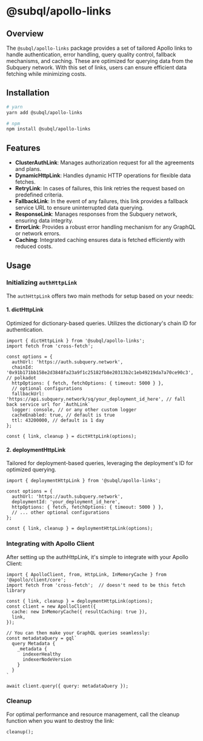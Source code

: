 # @subql/apollo-links

## Overview

The `@subql/apollo-links` package provides a set of tailored Apollo links to handle authentication, error handling, query quality control, fallback mechanisms, and caching. These are optimized for querying data from the Subquery network. With this set of links, users can ensure efficient data fetching while minimizing costs.

## Installation

```bash
# yarn
yarn add @subql/apollo-links

# npm
npm install @subql/apollo-links
```

## Features

- **ClusterAuthLink**: Manages authorization request for all the agreements and plans.
- **DynamicHttpLink**: Handles dynamic HTTP operations for flexible data fetches.
- **RetryLink**: In cases of failures, this link retries the request based on predefined criteria.
- **FallbackLink**: In the event of any failures, this link provides a fallback service URL to ensure uninterrupted data querying.
- **ResponseLink**: Manages responses from the Subquery network, ensuring data integrity.
- **ErrorLink**: Provides a robust error handling mechanism for any GraphQL or network errors.
- **Caching**: Integrated caching ensures data is fetched efficiently with reduced costs.

## Usage

### Initializing `authHttpLink`

The `authHttpLink` offers two main methods for setup based on your needs:

#### 1. dictHttpLink

Optimized for dictionary-based queries. Utilizes the dictionary's chain ID for authentication.

```TS
import { dictHttpLink } from '@subql/apollo-links';
import fetch from 'cross-fetch';

const options = {
  authUrl: 'https://auth.subquery.network',
  chainId: '0x91b171bb158e2d3848fa23a9f1c25182fb8e20313b2c1eb49219da7a70ce90c3', // polkadot
  httpOptions: { fetch, fetchOptions: { timeout: 5000 } },
  // optional configurations
  fallbackUrl: 'https://api.subquery.network/sq/your_deployment_id_here', // fall back service url for `AuthLink`
  logger: console, // or any other custom logger
  cacheEnabled: true, // default is true
  ttl: 43200000, // default is 1 day
};

const { link, cleanup } = dictHttpLink(options);
```

#### 2. deploymentHttpLink

Tailored for deployment-based queries, leveraging the deployment's ID for optimized querying.

```TS
import { deploymentHttpLink } from '@subql/apollo-links';

const options = {
  authUrl: 'https://auth.subquery.network',
  deploymentId: 'your_deployment_id_here',
  httpOptions: { fetch, fetchOptions: { timeout: 5000 } },
  // ... other optional configurations
};

const { link, cleanup } = deploymentHttpLink(options);
```

### Integrating with Apollo Client

After setting up the authHttpLink, it's simple to integrate with your Apollo Client:

```TS
import { ApolloClient, from, HttpLink, InMemoryCache } from '@apollo/client/core';
import fetch from 'cross-fetch';  // doesn't need to be this fetch library

const { link, cleanup } = deploymentHttpLink(options);
const client = new ApolloClient({
  cache: new InMemoryCache({ resultCaching: true }),
  link,
});

// You can then make your GraphQL queries seamlessly:
const metadataQuery = gql`
  query Metadata {
    _metadata {
      indexerHealthy
      indexerNodeVersion
    }
  }
`

await client.query({ query: metadataQuery });
```

### Cleanup

For optimal performance and resource management, call the cleanup function when you want to destroy the link:

```TS
cleanup();
```